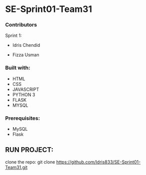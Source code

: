 # SE-Sprint01-Team31
### Contributors
Sprint 1: 

   * Idris Chendid
 
   * Fizza Usman
### Built with:
   * HTML
   * CSS
   * JAVASCRIPT
   * PYTHON 3  
   * FLASK  
   * MYSQL
### Prerequisites:
   * MySQL
   * Flask

## RUN PROJECT:
 clone the repo: git clone https://github.com/Idris833/SE-Sprint01-Team31.git
 
    
